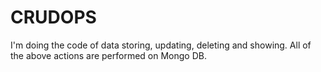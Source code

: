 # CRUDOPS
I'm doing the code of data storing, updating, deleting and showing.
All of the above actions are performed on Mongo DB.
